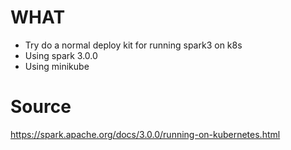 # WHAT
- Try do a normal deploy kit for running spark3 on k8s
- Using spark 3.0.0
- Using minikube

# Source 
https://spark.apache.org/docs/3.0.0/running-on-kubernetes.html